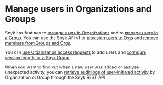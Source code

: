 # Manage users in Organizations and Groups

Snyk has features to [manage users in Organizations](manage-users-in-organizations.md) and to [manage users in a Group](manage-users-in-a-group.md). You can use the Snyk API v1 to [provision users to Orgs](provision-users-to-orgs-using-the-snyk-api-v1.md) and [remove members from Groups and Orgs](remove-members-from-groups-and-orgs-using-the-snyk-rest-and-v1-api.md).

You can [use Organization access requests](requests-for-access-to-an-organization.md) to add users and [configure session length for a Snyk Group](configure-session-length-for-a-snyk-group.md).

When you want to find out when a new user was added or analyze unexpected activity, you can [retrieve audit logs of user-initiated activity](retrieve-audit-logs-of-user-initiated-activity-by-api-for-an-org-or-group.md) by Organization or Group through the Snyk REST API.

